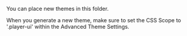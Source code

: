 You can place new themes in this folder.

When you generate a new theme, make sure to set the CSS Scope to '.player-ui' within the
Advanced Theme Settings.